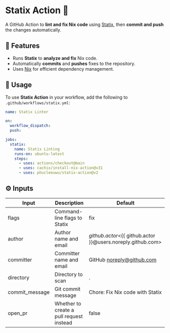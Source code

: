 # Statix Action 🚀

A GitHub Action to **lint and fix Nix code** using [Statix](https://github.com/nerdypepper/statix), then **commit and push** the changes automatically.

## 📌 Features
- Runs **Statix** to **analyze and fix** Nix code.
- Automatically **commits** and **pushes** fixes to the repository.
- Uses [Nix](https://nixos.org/) for efficient dependency management.

## 🚀 Usage

To use **Statix Action** in your workflow, add the following to `.github/workflows/statix.yml`:

```yaml
name: Statix Linter

on:
  workflow_dispatch:
  push:

jobs:
  statix:
    name: Statix Linting
    runs-on: ubuntu-latest
    steps:
      - uses: actions/checkout@main
      - uses: cachix/install-nix-action@v31
      - uses: phucleeuwu/statix-action@v2
```

## ⚙️ Inputs

Input | Description | Default
-- | -- | --
flags | Command-line flags to Statix | fix
author | Author name and email | ${{ github.actor }} <${{ github.actor }}@users.noreply.github.com>
committer | Committer name and email | GitHub <noreply@github.com>
directory | Directory to scan | .
commit_message | Git commit message | Chore: Fix Nix code with Statix
open_pr | Whether to create a pull request instead | false




